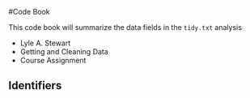 #Code Book

This code book will summarize the data fields in the `tidy.txt` analysis

- Lyle A. Stewart
- Getting and Cleaning Data 
- Course Assignment

## Identifiers

